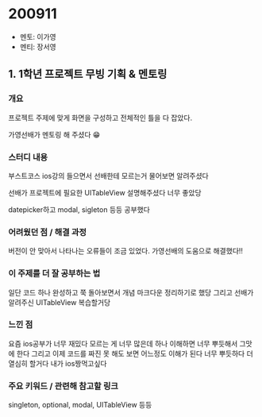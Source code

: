 # 200911

- 멘토: 이가영
- 멘티: 장서영

## 1. 1학년 프로젝트 무빙 기획 & 멘토링

### 개요

프로젝트 주제에 맞게 화면을 구성하고 전체적인 틀을 다 잡았다.

가영선배가 멘토링 해 주셨다 😁 

### 스터디 내용

부스트코스 ios강의 들으면서 선배한테 모르는거 물어보면 알려주셨다

선배가 프로젝트에 필요한 UITableView 설명해주셨다 너무 좋았당

datepicker하고 modal, sigleton 등등 공부했다

### 어려웠던 점 / 해결 과정

버전이 안 맞아서 나타나는 오류들이 조금 있었다. 가영선배의 도움으로 해결했다!! 

### 이 주제를 더 잘 공부하는 법

일단 코드 하나 완성하고 쭉 돌아보면서 개념 마크다운 정리하기로 했당 그리고 선배가 알려주신 UITableView 복습할거당

### 느낀 점

요즘 ios공부가 너무 재밌다 모르는 게 너무 많은데 하나 이해하면 너무 뿌듯해서 그맛에 한다 그리고 이제 코드를 짜진 못 해도 보면 어느정도 이해가 된다 너무 뿌듯하다 더 열심히 할거다 내가 ios짱먹고싶다

### 주요 키워드 / 관련해 참고할 링크

singleton, optional, modal, UITableView 등등